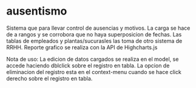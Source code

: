 # ausentismo
Sistema que para llevar control de ausencias  y  motivos.
La carga se hace de a rangos y se corrobora que no haya superposicion de fechas.
Las tablas  de empleados y plantas/sucurasles las toma de otro sistema de RRHH.
Reporte grafico se realiza con la API de Highcharts.js

Nota de uso:
La edicion de datos cargados se realiza en el model, se accede haciendo  dblclick sobre el registro en tabla.
La opcion de eliminacion del registro esta en el context-menu cuando se hace click derecho sobre el registro en tabla.
